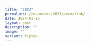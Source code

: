 ```yaml
---
title: "2023"
permalink: /resources/2023/permalink/
date: 2024-01-25
layout: post
description: ""
image: ""
variant: tiptap
---
```

